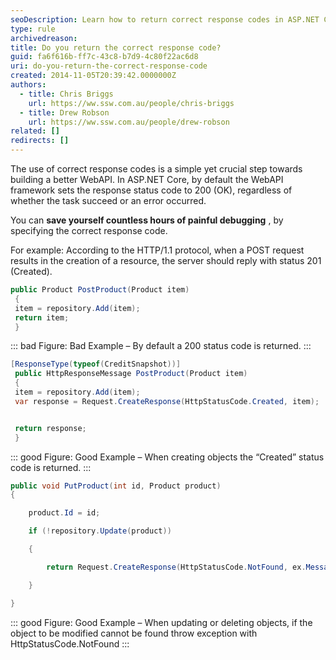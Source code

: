 ```yaml
---
seoDescription: Learn how to return correct response codes in ASP.NET Core WebAPI and improve debugging efficiency.
type: rule
archivedreason:
title: Do you return the correct response code?
guid: fa6f616b-ff7c-43c8-b7d9-4c80f22ac6d8
uri: do-you-return-the-correct-response-code
created: 2014-11-05T20:39:42.0000000Z
authors:
  - title: Chris Briggs
    url: https://ww.ssw.com.au/people/chris-briggs
  - title: Drew Robson
    url: https://ww.ssw.com.au/people/drew-robson
related: []
redirects: []
---
```


The use of correct response codes is a simple yet crucial step towards building a better WebAPI. In ASP.NET Core, by default the WebAPI framework sets the response status code to 200 (OK), regardless of whether the task succeed or an error occurred.

You can **save yourself countless hours of painful debugging** , by specifying the correct response code.

<!--endintro-->

For example: According to the HTTP/1.1 protocol, when a POST request results in the creation of a resource, the server should reply with status 201 (Created).

```csharp
public Product PostProduct(Product item)
 {
 item = repository.Add(item);
 return item;
 }
```

::: bad
Figure: Bad Example – By default a 200 status code is returned.
:::

```csharp
[ResponseType(typeof(CreditSnapshot))]
 public HttpResponseMessage PostProduct(Product item)
 {
 item = repository.Add(item);
 var response = Request.CreateResponse(HttpStatusCode.Created, item);


 return response;
 }
```

::: good
Figure: Good Example – When creating objects the “Created” status code is returned.
:::

```csharp
public void PutProduct(int id, Product product)
{

    product.Id = id;

    if (!repository.Update(product))

    {

        return Request.CreateResponse(HttpStatusCode.NotFound, ex.Message);

    }

}
```

::: good
Figure: Good Example – When updating or deleting objects, if the object to be modified cannot be found throw exception with HttpStatusCode.NotFound
:::
